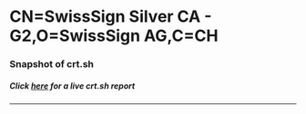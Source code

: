 # CN=SwissSign Silver CA - G2,O=SwissSign AG,C=CH
### Snapshot of crt.sh
##### Click [here](https://crt.sh/?q=Serial_F8B20979B0014ABEF790D86B70E61B) for a live crt.sh report

---
